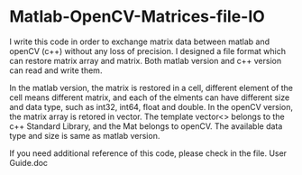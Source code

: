 # Matlab-OpenCV-Matrices-file-IO
I write this code in order to exchange matrix data between matlab and openCV (c++) without any loss of precision. I designed a file format which can restore  matrix array and matrix. Both matlab version and c++ version can read and write them. 

In the matlab version, the matrix is restored in a cell, different element of the cell means different matrix, and each of the elments can have different size and data type, such as int32, int64, float and double. In the openCV version, the matrix array is retored in vector<Mat>. The template vector<> belongs to the c++ Standard Library, and the Mat belongs to openCV. The available data type and size is same as matlab version. 

If you need additional reference of this code, please check in the file.  User Guide.doc
